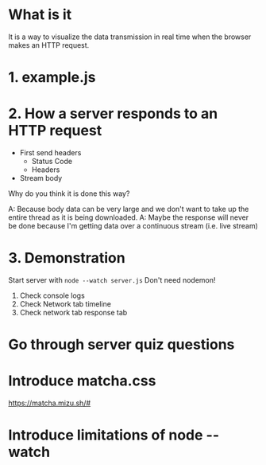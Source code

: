 # What is it

It is a way to visualize the data transmission in real time when the browser makes an HTTP request.

# 1. example.js

# 2. How a server responds to an HTTP request

- First send headers
  - Status Code
  - Headers
- Stream body

Why do you think it is done this way?

A: Because body data can be very large and we don't want to take up the entire thread as it is being downloaded.
A: Maybe the response will never be done because I'm getting data over a continuous stream (i.e. live stream)

# 3. Demonstration

Start server with `node --watch server.js`
Don't need nodemon!

1. Check console logs
2. Check Network tab timeline
3. Check network tab response tab

# Go through server quiz questions

# Introduce matcha.css

https://matcha.mizu.sh/#

# Introduce limitations of node --watch
